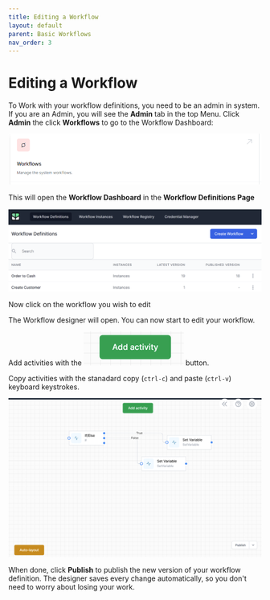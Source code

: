 ```yaml
---
title: Editing a Workflow
layout: default
parent: Basic Workflows
nav_order: 3
---
```


# Editing a Workflow

To Work with your workflow definitions, you need to be an admin in system. If you are an Admin, you will see the **Admin** tab in the top Menu. Click **Admin** the click **Workflows** to go to the Workflow Dashboard:

![](2023-02-02-09-48-20.png)

This will open the **Workflow Dashboard** in the **Workflow Definitions Page**

![](2024-07-08-09-03-49.png)

Now click on the workflow you wish to edit

The Workflow designer will open. You can now start to edit your workflow.

Add activities with the ![alt text](image-6.png) button.

Copy activities with the stanadard copy (`ctrl-c`) and paste (`ctrl-v`) keyboard keystrokes.

![alt text](image-7.png)

When done, click **Publish** to publish the new version of your workflow definition. The designer saves every change automatically, so you don't need to worry about losing your work.
